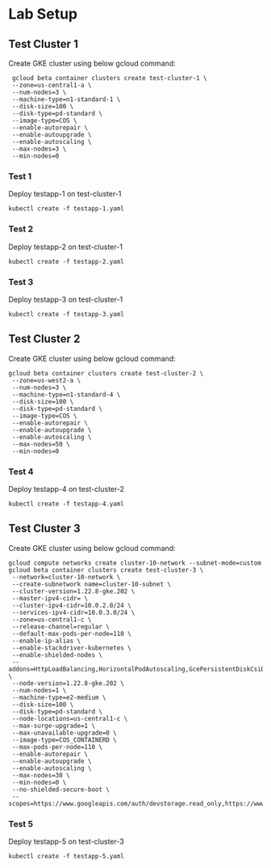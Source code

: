 # Lab Setup

## Test Cluster 1

Create GKE cluster using below gcloud command:

```shell 
 gcloud beta container clusters create test-cluster-1 \
 --zone=us-central1-a \
 --num-nodes=3 \
 --machine-type=n1-standard-1 \
 --disk-size=100 \
 --disk-type=pd-standard \
 --image-type=COS \
 --enable-autorepair \
 --enable-autoupgrade \
 --enable-autoscaling \
 --max-nodes=3 \
 --min-nodes=0 
```
 
 ### Test 1
 Deploy testapp-1 on test-cluster-1 
 ```
 kubectl create -f testapp-1.yaml
 ```
 
 ### Test 2
 Deploy testapp-2 on test-cluster-1
 ```
 kubectl create -f testapp-2.yaml
 ``` 
 
 ### Test 3
 Deploy testapp-3 on test-cluster-1
 ```
 kubectl create -f testapp-3.yaml
 ``` 
 ## Test Cluster 2
 
 Create GKE cluster using below gcloud command:
 
```shell
gcloud beta container clusters create test-cluster-2 \
 --zone=us-west2-a \
 --num-nodes=3 \
 --machine-type=n1-standard-4 \
 --disk-size=100 \
 --disk-type=pd-standard \
 --image-type=COS \
 --enable-autorepair \
 --enable-autoupgrade \
 --enable-autoscaling \
 --max-nodes=50 \
 --min-nodes=0
 ```
 
 ### Test 4
 Deploy testapp-4 on test-cluster-2
 ```
 kubectl create -f testapp-4.yaml
 ```

## Test Cluster 3

Create GKE cluster using below gcloud command:

```shell
gcloud compute networks create cluster-10-network --subnet-mode=custom
gcloud beta container clusters create test-cluster-3 \
 --network=cluster-10-network \
 --create-subnetwork name=cluster-10-subnet \
 --cluster-version=1.22.8-gke.202 \
 --master-ipv4-cidr= \
 --cluster-ipv4-cidr=10.0.2.0/24 \
 --services-ipv4-cidr=10.0.3.0/24 \
 --zone=us-central1-c \
 --release-channel=regular \
 --default-max-pods-per-node=110 \
 --enable-ip-alias \
 --enable-stackdriver-kubernetes \
 --enable-shielded-nodes \
 --addons=HttpLoadBalancing,HorizontalPodAutoscaling,GcePersistentDiskCsiDriver \
 --node-version=1.22.8-gke.202 \
 --num-nodes=1 \
 --machine-type=e2-medium \
 --disk-size=100 \
 --disk-type=pd-standard \
 --node-locations=us-central1-c \
 --max-surge-upgrade=1 \
 --max-unavailable-upgrade=0 \
 --image-type=COS_CONTAINERD \
 --max-pods-per-node=110 \
 --enable-autorepair \
 --enable-autoupgrade \
 --enable-autoscaling \
 --max-nodes=30 \
 --min-nodes=0 \
 --no-shielded-secure-boot \
 --scopes=https://www.googleapis.com/auth/devstorage.read_only,https://www.googleapis.com/auth/logging.write,https://www.googleapis.com/auth/monitoring,https://www.googleapis.com/auth/servicecontrol,https://www.googleapis.com/auth/service.management.readonly,https://www.googleapis.com/auth/trace.append
```

### Test 5
 Deploy testapp-5 on test-cluster-3
 ```
 kubectl create -f testapp-5.yaml
 ```
